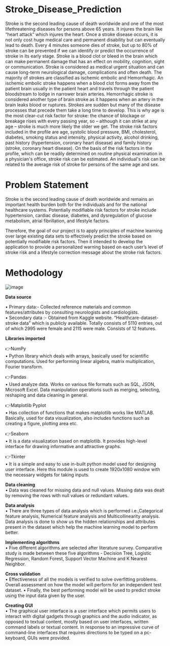 # Stroke_Disease_Prediction
Stroke is the second leading cause of death worldwide and one of the most lifethreatening diseases for persons above 65 years. It injures the brain like “heart attack” which injures the heart. Once a stroke disease occurs, it is not only cost huge medical care and permanent disability but can eventually lead to death. Every 4 minutes someone dies of stroke, but up to 80% of stroke can be prevented if we can identify or predict the occurrence of stroke in its early stage. Stroke is a blood clot or bleed in the brain which can make permanent damage that has an effect on mobility, cognition, sight or communication. Stroke is considered as medical urgent situation and can cause long-term neurological damage, complications and often death. The majority of strokes are classified as ischemic embolic and Hemorrhagic. An ischemic embolic stroke happens when a blood clot forms away from the patient brain usually in the patient heart and travels through the patient bloodstream to lodge in narrower brain arteries. Hemorrhagic stroke is considered another type of brain stroke as it happens when an artery in the brain leaks blood or ruptures. Strokes are sudden but many of the disease processes that precede them take a long time to develop. This is why age is the most clear-cut risk factor for stroke: the chance of blockage or breakage rises with every passing year, so – although it can strike at any age – stroke is much more likely the older we get. The stroke risk factors included in the profile are age, systolic blood pressure, BMI, cholesterol, diabetes, smoking status and intensity, physical activity, alcohol drinking, past history (hypertension, coronary heart disease) and family history (stroke, coronary heart disease). On the basis of the risk factors in the profile, which can be readily determined on routine physical examination in a physician's office, stroke risk can be estimated. An individual's risk can be related to the average risk of stroke for persons of the same age and sex.

# Problem Statement
Stroke is the second leading cause of death worldwide and remains an important health burden both for the individuals and for the national healthcare systems. Potentially modifiable risk factors for stroke include hypertension, cardiac disease, diabetes, and dysregulation of glucose metabolism, atrial fibrillation, and lifestyle factors. 

Therefore, the goal of our project is to apply principles of machine learning over large existing data sets to effectively predict the stroke based on potentially modifiable risk factors. Then it intended to develop the application to provide a personalized warning based on each user’s level of stroke risk and a lifestyle correction message about the stroke risk factors.

# Methodology
![image](https://github.com/Sachinaswal29/Stroke_Disease_Prediction/assets/91174800/db0e7d85-7b54-41d6-a5de-baf4647390f4)

**Data source**

•	Primary data:- Collected reference materials and common features/attributes by consulting neurologists and cardiologists.  
•	Secondary data :- Obtained from Kaggle website. “Healthcare-dataset-stroke data” which is publicly available. Totally consists of 5110 entries, out of which 2995 were female and 2115 were male. Consists of 12 features. 

**Libraries imported**

👉NumPy   
• Python library which deals with arrays, basically used for scientific computations. Used for performing linear algebra, matrix multiplication, Fourier transform. 

👉Pandas  
• Used analyze data. Works on various file formats such as SQL, JSON, Microsoft Excel.  Data manipulation operations such as merging, selecting, reshaping and data cleaning in general. 


👉Matplotlib Pyplot  
• Has collection of functions that makes matplotlib  works like MATLAB. Basically, used for data visualization, also includes functions such as creating a figure, plotting area etc. 

👉Seaborn  
• It is a data visualization based on matplotlib. It provides high-level interface for drawing informative and attractive graphs. 

👉Tkinter    
• It is a simple and easy to use in-built python model used for designing user interface. Here this module is used to create 1920x1080 window with the necessary widgets for taking inputs. 

**Data cleaning**  
•	Data was cleaned for missing data and null values. Missing data was dealt by removing the rows with null values or redundant values. 

 **Data analysis**  
•	There are three types of data analysis which is performed i.e.,Categorical feature analysis, Numerical feature analysis and Multicollinearity analysis. Data analysis is done to show us the hidden relationships and attributes present in the dataset which help the machine learning model to perform better. 

**Implementing algorithms**  
•	Five different algorithms are selected after literature survey. Comparative study is made between these five algorithms - Decision Tree, Logistic Regression, Random Forest, Support Vector Machine and K Nearest Neighbor. 

**Cross validation**  
•	Effectiveness of all the models is verified to solve overfitting problems. Overall assessment on how the model will perform for an independent test dataset. 
•	Finally, the best performing model will be used to predict stroke using the input data given by the user. 

**Creating GUI**   
•	The graphical user interface is a user interface which permits users to interact with digital gadgets through graphics and the audio indicator, as opposed to textual content, mostly based on user interfaces, written command labels or textual content. In response to an impressive curve of command-line interfaces that requires   directions to be typed on a pc-keyboard, GUIs were provided. 



